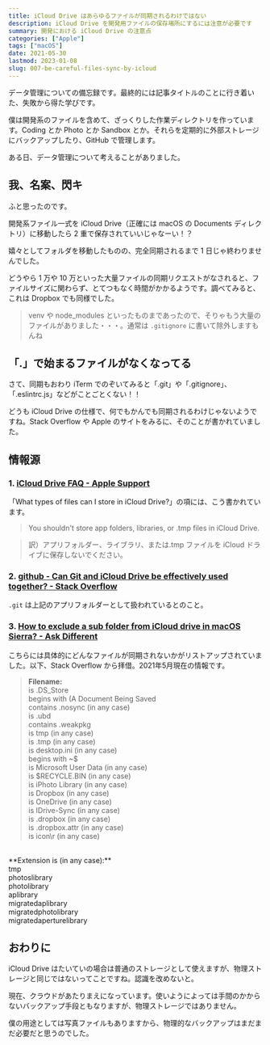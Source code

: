 ```yaml
---
title: iCloud Drive はあらゆるファイルが同期されるわけではない
description: iCloud Drive を開発用ファイルの保存場所にするには注意が必要です
summary: 開発における iCloud Drive の注意点
categories: ["Apple"]
tags: ["macOS"]
date: 2021-05-30
lastmod: 2023-01-08
slug: 007-be-careful-files-sync-by-icloud
---
```


データ管理についての備忘録です。最終的には記事タイトルのことに行き着いた、失敗から得た学びです。

僕は開発系のファイルを含めて、ざっくりした作業ディレクトリを作っています。Coding とか Photo とか Sandbox とか。それらを定期的に外部ストレージにバックアップしたり、GitHub で管理します。

ある日、データ管理について考えることがありました。

## 我、名案、閃キ

ふと思ったのです。

開発系ファイル一式を iCloud Drive（正確には macOS の Documents ディレクトリ）に移動したら 2 重で保存されていいじゃなーい！？

嬉々としてフォルダを移動したものの、完全同期されるまで 1 日じゃ終わりませんでした。

どうやら 1 万や 10 万といった大量ファイルの同期リクエストがなされると、ファイルサイズに関わらず、とてつもなく時間がかかるようです。調べてみると、これは Dropbox でも同様でした。

> venv や node_modules といったものまであったので、そりゃもう大量のファイルがありました・・・。通常は `.gitignore` に書いて除外しますもんね

## 「.」で始まるファイルがなくなってる

さて、同期もおわり iTerm でのぞいてみると「.git」や「.gitignore」、「.eslintrc.js」などがことごとくない！！

どうも iCloud Drive の仕様で、何でもかんでも同期されるわけじゃないようですね。Stack Overflow や Apple のサイトをみるに、そのことが書かれていました。

## 情報源

### 1. [iCloud Drive FAQ - Apple Support](https://support.apple.com/en-us/HT201104)

「What types of files can I store in iCloud Drive?」の項には、こう書かれています。

> You shouldn't store app folders, libraries, or .tmp files in iCloud Drive.

> 訳）アプリフォルダー、ライブラリ、または.tmp ファイルを iCloud ドライブに保存しないでください。

### 2. [github - Can Git and iCloud Drive be effectively used together? - Stack Overflow](https://stackoverflow.com/questions/35853139/can-git-and-icloud-drive-be-effectively-used-together/51253959#51253959)

`.git` は上記のアプリフォルダーとして扱われているとのこと。

### 3. [How to exclude a sub folder from iCloud drive in macOS Sierra? - Ask Different](https://apple.stackexchange.com/questions/254313/how-to-exclude-a-sub-folder-from-icloud-drive-in-macos-sierra/295929#295929)

こちらには具体的にどんなファイルが同期されないかがリストアップされていました。以下、Stack Overflow から拝借。2021年5月現在の情報です。

> **Filename:**<br>
is .DS_Store<br>
begins with (A Document Being Saved<br>
contains .nosync (in any case)<br>
is .ubd<br>
contains .weakpkg<br>
is tmp (in any case)<br>
is .tmp (in any case)<br>
is desktop.ini (in any case)<br>
begins with ~$<br>
is Microsoft User Data (in any case)<br>
is $RECYCLE.BIN (in any case)<br>
is iPhoto Library (in any case)<br>
is Dropbox (in any case)<br>
is OneDrive (in any case)<br>
is IDrive-Sync (in any case)<br>
is .dropbox (in any case)<br>
is .dropbox.attr (in any case)<br>
is icon\r (in any case)<br>
<br>
**Extension is (in any case):**<br>
tmp<br>
photoslibrary<br>
photolibrary<br>
aplibrary<br>
migratedaplibrary<br>
migratedphotolibrary<br>
migratedaperturelibrary

## おわりに

iCloud Drive はたいていの場合は普通のストレージとして使えますが、物理ストレージと同じではないってことですね。認識を改めないと。

現在、クラウドがあたりまえになっています。使いようによっては手間のかからないバックアップ手段ともなりますが、物理ストレージではありません。

僕の用途としては写真ファイルもありますから、物理的なバックアップはまだまだ必要だと思うのでした。
